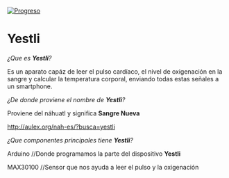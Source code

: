 [![Progreso](https://img.shields.io/badge/Progreso-5%25-green.svg)]()

# Yestli

_¿Que es **Yestli**?_

Es un aparato capáz de leer el pulso cardíaco, el nivel de oxigenación en la sangre y calcular la temperatura corporal, enviando todas estas señales a un smartphone.

_¿De donde proviene el nombre de **Yestli**?_

Proviene del náhuatl y significa **Sangre Nueva**

http://aulex.org/nah-es/?busca=yestli

_¿Que componentes principales tiene **Yestli**?_

Arduino            //Donde programamos la parte del dispositivo **Yestli**

MAX30100           //Sensor que nos ayuda a leer el pulso y la oxigenación   
